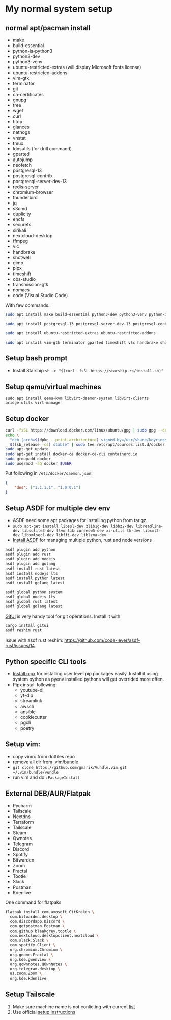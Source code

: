 # My normal system setup

## normal apt/pacman install

- make
- build-essential
- python-is-python3
- python3-dev
- python3-venv
- ubuntu-restricted-extras (will display Microsoft fonts license)
- ubuntu-restricted-addons
- vim-gtk
- terminator
- git
- ca-certificates
- gnupg
- tree
- wget
- curl
- htop
- glances
- nethogs
- vnstat
- tmux
- ldnsutils  (for drill command)
- gparted
- autojump
- neofetch
- postgresql-13
- postgresql-contrib
- postgresql-server-dev-13
- redis-server
- chromium-browser
- thunderbird
- jq
- s3cmd
- duplicity
- encfs
- securefs
- sirikali
- nextcloud-desktop
- ffmpeg
- vlc
- handbrake
- shotwell
- gimp
- pipx
- timeshift
- obs-studio
- transmission-gtk
- nomacs
- code (Visual Studio Code)

With few commands:

```bash
sudo apt install make build-essential python3-dev python3-venv python-is-python3 git ca-certificates gnupg tree wget curl htop glances nethogs vnstat tmux ldnsutils autojump neofetch jq make s3cmd duplicity encfs securefs ffmpeg pipx

sudo apt install postgresql-13 postgresql-server-dev-13 postgresql-contrib redis-server

sudo apt install ubuntu-restricted-extras ubuntu-restricted-addons

sudo apt install vim-gtk terminator gparted timeshift vlc handbrake shotwell nomacs gimp obs-studio thunderbird sirikali nextcloud-desktop transmission-gtk code
```

## Setup bash prompt

- Install Starship `sh -c "$(curl -fsSL https://starship.rs/install.sh)"`

## Setup qemu/virtual machines

`sudo apt install qemu-kvm libvirt-daemon-system libvirt-clients bridge-utils virt-manager`

## Setup docker

```bash
curl -fsSL https://download.docker.com/linux/ubuntu/gpg | sudo gpg --dearmor -o /usr/share/keyrings/docker-archive-keyring.gpg
echo \
  "deb [arch=$(dpkg --print-architecture) signed-by=/usr/share/keyrings/docker-archive-keyring.gpg] https://download.docker.com/linux/ubuntu \
  $(lsb_release -cs) stable" | sudo tee /etc/apt/sources.list.d/docker.list > /dev/null
sudo apt-get update
sudo apt-get install docker-ce docker-ce-cli containerd.io
sudo groupadd docker
sudo usermod -aG docker $USER
```

Put following in `/etc/docker/daemon.json`:

```json
{
    "dns": ["1.1.1.1", "1.0.0.1"]
}
```

## Setup ASDF for multiple dev env

- ASDF need some apt packages for installing python from tar.gz.
- `sudo apt-get install libssl-dev zlib1g-dev libbz2-dev libreadline-dev libsqlite3-dev llvm libncursesw5-dev xz-utils tk-dev libxml2-dev libxmlsec1-dev libffi-dev liblzma-dev`
- [Install ASDF](https://asdf-vm.com/) for managing multiple python, rust and node versions

```bash
asdf plugin add python
asdf plugin add rust
asdf plugin add nodejs
asdf plugin add golang
asdf install rust latest
asdf install nodejs lts
asdf install python latest
asdf install golang latest

asdf global python system
asdf global nodejs lts
asdf global rust latest
asdf global golang latest
```

[GitUI](https://github.com/extrawurst/gitui) is very handy tool for git operations. Install it with:

```sh
cargo install gitui
asdf reshim rust
```

Issue with asdf rust reshim: https://github.com/code-lever/asdf-rust/issues/14

## Python specific CLI tools

- [Install pipx](https://github.com/pipxproject/pipx/) for installing user level pip packages easily. Install it using system python as pyenv installed pythons will get overrided more often.
- Pipx install following:
  - youtube-dl
  - yt-dlp
  - streamlink
  - awscli
  - ansible
  - cookiecutter
  - pgcli
  - poetry

## Setup vim:

- copy vimrc from dotfiles repo
- remove all dir from .vim/bundle
- `git clone https://github.com/gmarik/Vundle.vim.git ~/.vim/bundle/vundle`
- run vim and do `:PackageInstall`

## External DEB/AUR/Flatpak

- Pycharm
- Tailscale
- Nextdns
- Terraform
- Tailscale
- Steam
- Qwnotes
- Telegram
- Discord
- Spotify
- Bitwarden
- Zoom
- Fractal
- Tootle
- Slack
- Postman
- Kdenlive

One command for flatpaks

```bash
flatpak install com.axosoft.GitKraken \
  com.bitwarden.desktop \
  com.discordapp.Discord \
  com.getpostman.Postman \
  com.github.bleakgrey.tootle \
  com.nextcloud.desktopclient.nextcloud \
  com.slack.Slack \
  com.spotify.Client \
  org.chromium.Chromium \
  org.gnome.Fractal \
  org.kde.gwenview \
  org.qownnotes.QOwnNotes \
  org.telegram.desktop \
  us.zoom.Zoom \
  org.kde.kdenlive
```

## Setup Tailscale

1. Make sure machine name is not conlicting with current [list](https://login.tailscale.com/admin/machines)
2. Use official [setup instructions](https://tailscale.com/download)